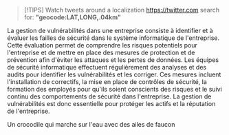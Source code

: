 
> [!TIPS] Watch tweets around a localization
https://twitter.com search for: **"geocode:LAT,LONG,.04km"**

La gestion de vulnérabilités dans une entreprise consiste à identifier et à évaluer les failles de sécurité dans le système informatique de l'entreprise. Cette évaluation permet de comprendre les risques potentiels pour l'entreprise et de mettre en place des mesures de protection et de prévention afin d'éviter les attaques et les pertes de données. Les équipes de sécurité informatique effectuent régulièrement des analyses et des audits pour identifier les vulnérabilités et les corriger. Ces mesures incluent l'installation de correctifs, la mise en place de contrôles de sécurité, la formation des employés pour qu'ils soient conscients des risques et le suivi continu des comportements de sécurité dans l'entreprise. La gestion de vulnérabilités est donc essentielle pour protéger les actifs et la réputation de l'entreprise.

Un crocodile qui marche sur l'eau avec des ailes de faucon


